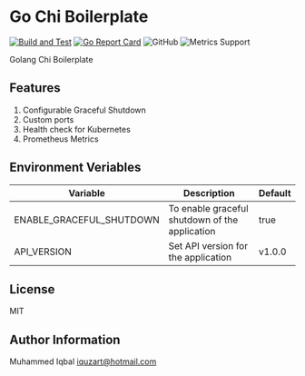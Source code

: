 # Go Chi Boilerplate
[![Build and Test](https://github.com/iquzart/go-chi-boilerplate/actions/workflows/ci.yaml/badge.svg?branch=main)](https://github.com/iquzart/go-chi-boilerplate/actions/workflows/ci.yaml)
[![Go Report Card](https://goreportcard.com/badge/github.com/iquzart/go-chi-boilerplate)](https://goreportcard.com/report/github.com/iquzart/go-chi-boilerplate)
![GitHub](https://img.shields.io/github/license/iquzart/go-chi-boilerplate) 
![Metrics Support](https://img.shields.io/badge/Metrics%20Support-Prometheus-blue)


Golang Chi Boilerplate

Features
--------
1. Configurable Graceful Shutdown
2. Custom ports
2. Health check for Kubernetes
3. Prometheus Metrics

Environment Veriables
---------------------

| Variable | Description | Default |
| --- | --- | --- |
| ENABLE_GRACEFUL_SHUTDOWN | To enable graceful shutdown of the application | true |
| API_VERSION | Set API version for the application  |  v1.0.0  |


License
-------

MIT


Author Information
------------------

Muhammed Iqbal <iquzart@hotmail.com>